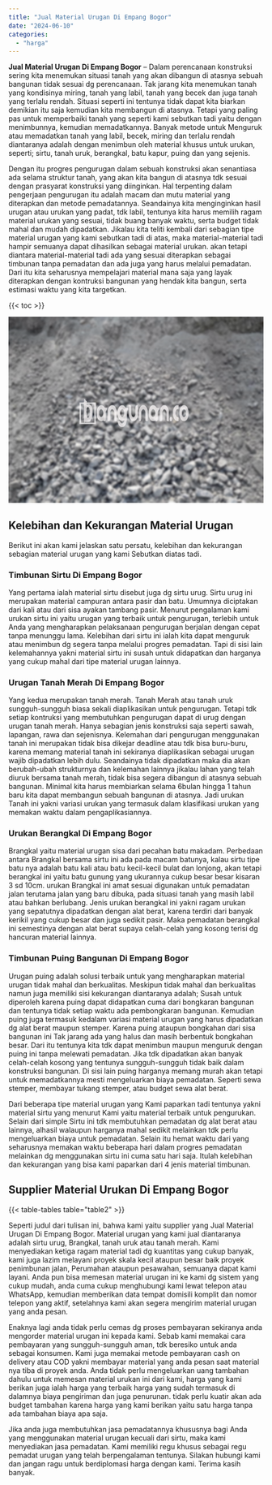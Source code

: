 ```yaml
---
title: "Jual Material Urugan Di Empang Bogor"
date: "2024-06-10"
categories: 
  - "harga"
---
```


**Jual Material Urugan Di Empang Bogor** – Dalam perencanaan konstruksi sering kita menemukan situasi tanah yang akan dibangun di atasnya sebuah bangunan tidak sesuai dg perencanaan. Tak jarang kita menemukan tanah yang kondisinya miring, tanah yang labil, tanah yang becek dan juga tanah yang terlalu rendah. Situasi seperti ini tentunya tidak dapat kita biarkan demikian itu saja kemudian kita membangun di atasnya. Tetapi yang paling pas untuk memperbaiki tanah yang seperti kami sebutkan tadi yaitu dengan menimbunnya, kemudian memadatkannya. Banyak metode untuk Menguruk atau memadatkan tanah yang labil, becek, miring dan terlalu rendah diantaranya adalah dengan menimbun oleh material khusus untuk urukan, seperti; sirtu, tanah uruk, berangkal, batu kapur, puing dan yang sejenis.

Dengan itu progres pengurugan dalam sebuah konstruksi akan senantiasa ada selama struktur tanah, yang akan kita bangun di atasnya tdk sesuai dengan prasyarat konstruksi yang diinginkan. Hal terpenting dalam pengerjaan pengurugan itu adalah macam dan mutu material yang diterapkan dan metode pemadatannya. Seandainya kita menginginkan hasil urugan atau urukan yang padat, tdk labil, tentunya kita harus memilih ragam material urukan yang sesuai, tidak buang banyak waktu, serta budget tidak mahal dan mudah dipadatkan. Jikalau kita teliti kembali dari sebagian tipe material urugan yang kami sebutkan tadi di atas, maka material-material tadi hampir semuanya dapat dihasilkan sebagai material urukan. akan tetapi diantara material-material tadi ada yang sesuai diterapkan sebagai timbunan tanpa pemadatan dan ada juga yang harus melalui pemadatan. Dari itu kita seharusnya mempelajari material mana saja yang layak diterapkan dengan kontruksi bangunan yang hendak kita bangun, serta estimasi waktu yang kita targetkan.

{{< toc >}}

![Jual Material Urugan Di Empang Bogor](/images/jual-urugan-25.png)

## Kelebihan dan Kekurangan Material Urugan

Berikut ini akan kami jelaskan satu persatu, kelebihan dan kekurangan sebagian material urugan yang kami Sebutkan diatas tadi.

### Timbunan Sirtu Di Empang Bogor

Yang pertama ialah material sirtu disebut juga dg sirtu urug. Sirtu urug ini merupakan material campuran antara pasir dan batu. Umumnya diciptakan dari kali atau dari sisa ayakan tambang pasir. Menurut pengalaman kami urukan sirtu ini yaitu urugan yang terbaik untuk pengurugan, terlebih untuk Anda yang mengharapkan pelaksanaan pengurugan berjalan dengan cepat tanpa menunggu lama. Kelebihan dari sirtu ini ialah kita dapat menguruk atau menimbun dg segera tanpa melalui progres pemadatan. Tapi di sisi lain kelemahannya yakni material sirtu ini susah untuk didapatkan dan harganya yang cukup mahal dari tipe material urugan lainnya.

### Urugan Tanah Merah Di Empang Bogor

Yang kedua merupakan tanah merah. Tanah Merah atau tanah uruk sungguh-sungguh biasa sekali diaplikasikan untuk pengurugan. Tetapi tdk setiap kontruksi yang membutuhkan pengurugan dapat di urug dengan urugan tanah merah. Hanya sebagian jenis konstruksi saja seperti sawah, lapangan, rawa dan sejenisnya. Kelemahan dari pengurugan menggunakan tanah ini merupakan tidak bisa dikejar deadline atau tdk bisa buru-buru, karena memang material tanah ini sekiranya diaplikasikan sebagai urugan wajib dipadatkan lebih dulu. Seandainya tidak dipadatkan maka dia akan berubah-ubah strukturnya dan kelemahan lainnya jikalau lahan yang telah diuruk bersama tanah merah, tidak bisa segera dibangun di atasnya sebuah bangunan. Minimal kita harus membiarkan selama 6bulan hingga 1 tahun baru kita dapat membangun sebuah bangunan di atasnya. Jadi urukan Tanah ini yakni variasi urukan yang termasuk dalam klasifikasi urukan yang memakan waktu dalam pengaplikasiannya.

### Urukan Berangkal Di Empang Bogor

Brangkal yaitu material urugan sisa dari pecahan batu makadam. Perbedaan antara Brangkal bersama sirtu ini ada pada macam batunya, kalau sirtu tipe batu nya adalah batu kali atau batu kecil-kecil bulat dan lonjong, akan tetapi berangkal ini yaitu batu gunung yang ukurannya cukup besar besar kisaran 3 sd 10cm. urukan Brangkal ini amat sesuai digunakan untuk pemadatan jalan terutama jalan yang baru dibuka, pada situasi tanah yang masih labil atau bahkan berlubang. Jenis urukan berangkal ini yakni ragam urukan yang sepatutnya dipadatkan dengan alat berat, karena terdiri dari banyak kerikil yang cukup besar dan juga sedikit pasir. Maka pemadatan berangkal ini semestinya dengan alat berat supaya celah-celah yang kosong terisi dg hancuran material lainnya.

### Timbunan Puing Bangunan Di Empang Bogor

Urugan puing adalah solusi terbaik untuk yang mengharapkan material urugan tidak mahal dan berkualitas. Meskipun tidak mahal dan berkualitas namun juga memiliki sisi kekurangan diantaranya adalah; Susah untuk diperoleh karena puing dapat didapatkan cuma dari bongkaran bangunan dan tentunya tidak setiap waktu ada pembongkaran bangunan. Kemudian puing juga termasuk kedalam variasi material urugan yang harus dipadatkan dg alat berat maupun stemper. Karena puing ataupun bongkahan dari sisa bangunan ini Tak jarang ada yang halus dan masih berbentuk bongkahan besar. Dari itu tentunya kita tdk dapat menimbun maupun menguruk dengan puing ini tanpa melewati pemadatan. Jika tdk dipadatkan akan banyak celah-celah kosong yang tentunya sungguh-sungguh tidak baik dalam konstruksi bangunan. Di sisi lain puing harganya memang murah akan tetapi untuk memadatkannya mesti mengeluarkan biaya pemadatan. Seperti sewa stemper, membayar tukang stemper, atau budget sewa alat berat.

Dari beberapa tipe material urugan yang Kami paparkan tadi tentunya yakni material sirtu yang menurut Kami yaitu material terbaik untuk pengurukan. Selain dari simple Sirtu ini tdk membutuhkan pemadatan dg alat berat atau lainnya, alhasil walaupun harganya mahal sedikit melainkan tdk perlu mengeluarkan biaya untuk pemadatan. Selain itu hemat waktu dari yang seharusnya memakan waktu beberapa hari dalam progres pemadatan melainkan dg menggunakan sirtu ini cuma satu hari saja. Itulah kelebihan dan kekurangan yang bisa kami paparkan dari 4 jenis material timbunan.

## Supplier Material Urukan Di Empang Bogor

{{< table-tables table="table2" >}}

Seperti judul dari tulisan ini, bahwa kami yaitu supplier yang Jual Material Urugan Di Empang Bogor. Material urugan yang kami jual diantaranya adalah sirtu urug, Brangkal, tanah uruk atau tanah merah. Kami menyediakan ketiga ragam material tadi dg kuantitas yang cukup banyak, kami juga lazim melayani proyek skala kecil ataupun besar baik proyek penimbunan jalan, Perumahan ataupun pesawahan, semuanya dapat kami layani. Anda pun bisa memesan material urugan ini ke kami dg sistem yang cukup mudah, anda cuma cukup menghubungi kami lewat telepon atau WhatsApp, kemudian memberikan data tempat domisili komplit dan nomor telepon yang aktif, setelahnya kami akan segera mengirim material urugan yang anda pesan.

Enaknya lagi anda tidak perlu cemas dg proses pembayaran sekiranya anda mengorder material urugan ini kepada kami. Sebab kami memakai cara pembayaran yang sungguh-sungguh aman, tdk beresiko untuk anda sebagai konsumen. Kami juga memakai metode pembayaran cash on delivery atau COD yakni membayar material yang anda pesan saat material nya tiba di proyek anda. Anda tidak perlu mengeluarkan uang tambahan dahulu untuk memesan material urukan ini dari kami, harga yang kami berikan juga ialah harga yang terbaik harga yang sudah termasuk di dalamnya biaya pengiriman dan juga penurunan. tidak perlu kuatir akan ada budget tambahan karena harga yang kami berikan yaitu satu harga tanpa ada tambahan biaya apa saja.

Jika anda juga membutuhkan jasa pemadatannya khususnya bagi Anda yang menggunakan material urugan kecuali dari sirtu, maka kami menyediakan jasa pemadatan. Kami memiliki regu khusus sebagai regu pemadat urugan yang telah berpengalaman tentunya. Silakan hubungi kami dan jangan ragu untuk berdiplomasi harga dengan kami. Terima kasih banyak.
